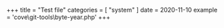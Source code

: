 +++
title = "Test file"
categories = [ "system" ]
date = 2020-11-10
example = 'cove\git-tools\byte-year.php'
+++
